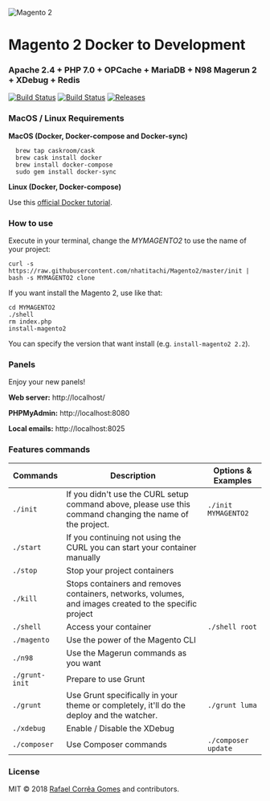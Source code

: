 ![Magento 2](https://cdn.rawgit.com/rafaelstz/magento2-snippets-visualstudio/master/images/icon.png)

#  Magento 2 Docker to Development

### Apache 2.4 + PHP 7.0 + OPCache + MariaDB + N98 Magerun 2 + XDebug + Redis

[![Build Status](https://travis-ci.org/clean-docker/Magento2.svg?branch=master)](https://travis-ci.org/clean-docker/Magento2)
[![Build Status](https://images.microbadger.com/badges/image/rafaelcgstz/magento2.svg)](https://microbadger.com/images/rafaelcgstz/magento2)
[![Releases](https://img.shields.io/github/release/clean-docker/Magento2.svg)](https://github.com/clean-docker/Magento2/releases)

### MacOS / Linux Requirements

**MacOS (Docker, Docker-compose and Docker-sync)**

```
  brew tap caskroom/cask
  brew cask install docker
  brew install docker-compose
  sudo gem install docker-sync
```

**Linux (Docker, Docker-compose)**

Use this [official Docker tutorial](https://docs.docker.com/engine/installation/linux/docker-ce/ubuntu/).

### How to use

Execute in your terminal, change the *MYMAGENTO2* to use the name of your project:

```
curl -s https://raw.githubusercontent.com/nhatitachi/Magento2/master/init | bash -s MYMAGENTO2 clone
```

If you want install the Magento 2, use like that:

```
cd MYMAGENTO2
./shell
rm index.php
install-magento2
```

You can specify the version that want install (e.g. `install-magento2 2.2`).

### Panels

Enjoy your new panels!

**Web server:** http://localhost/

**PHPMyAdmin:** http://localhost:8080

**Local emails:** http://localhost:8025

### Features commands

| Commands  | Description  | Options & Examples |
|---|---|---|
| `./init`  | If you didn't use the CURL setup command above, please use this command changing the name of the project.  | `./init MYMAGENTO2` |
| `./start`  | If you continuing not using the CURL you can start your container manually  | |
| `./stop`  | Stop your project containers  | |
| `./kill`  | Stops containers and removes containers, networks, volumes, and images created to the specific project  | |
| `./shell`  | Access your container  | `./shell root` | |
| `./magento`  | Use the power of the Magento CLI  | |
| `./n98`  | Use the Magerun commands as you want | |
| `./grunt-init`  | Prepare to use Grunt  | |
| `./grunt`  | Use Grunt specifically in your theme or completely, it'll do the deploy and the watcher.  | `./grunt luma` |
| `./xdebug`  |  Enable / Disable the XDebug | |
| `./composer`  |  Use Composer commands | `./composer update` |

### License

MIT © 2018 [Rafael Corrêa Gomes](https://github.com/rafaelstz/) and contributors.
